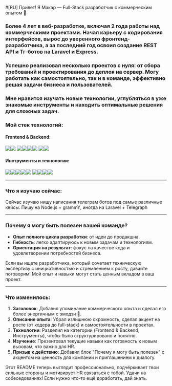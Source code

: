 #[RU] Привет! Я Макар — Full-Stack разработчик с коммерческим опытом 🚀

### Более 4 лет в веб-разработке, включая 2 года работы над коммерческими проектами. Начал карьеру с кодирования интерфейсов, вырос до уверенного фронтенд-разработчика, а за последний год освоил создание REST API и Тг-ботов на Laravel и Express. 

### Успешно реализовал несколько проектов с нуля: от сбора требований и проектирования до деплоя на сервер. Могу работать как самостоятельно, так и в команде, эффективно решая задачи бизнеса и пользователей.

### Мне нравится изучать новые технологии, углубляться в уже знакомые инструменты и находить оптимальные решения для сложных задач.

### Мой стек технологий:

#### Frontend & Backend:
<img src="https://img.shields.io/badge/JavaScript-0d1117?style=for-the-badge&logo=javascript&logoColor=#F7DF1E"/><img src="https://img.shields.io/badge/Vue 3-0d1117?style=for-the-badge&logo=vuedotjs&logoColor=#4FC08D"/>
<img src="https://img.shields.io/badge/HTML-0d1117?style=for-the-badge&logo=html5&logoColor=#E34F26"/><img src="https://img.shields.io/badge/CSS-0d1117?style=for-the-badge&logo=css3&logoColor=#1572B6"/><img src="https://img.shields.io/badge/SASS-0d1117?style=for-the-badge&logo=sass&logoColor=#CC6699"/><img src="https://img.shields.io/badge/TailwindCSS-0d1117?style=for-the-badge&logo=tailwindcss&logoColor=#06B6D4"/>
<img src="https://img.shields.io/badge/PHP-0d1117?style=for-the-badge&logo=php&logoColor=#777BB4"/><img src="https://img.shields.io/badge/Laravel-0d1117?style=for-the-badge&logo=laravel&logoColor=#FF2D20"/>

#### Инструменты и технологии:
<img src="https://img.shields.io/badge/npm-0d1117?style=for-the-badge&logo=npm&logoColor=#CB3837"/><img src="https://img.shields.io/badge/Yarn-0d1117?style=for-the-badge&logo=yarn&logoColor=#2C8EBB"/><img src="https://img.shields.io/badge/Vite-0d1117?style=for-the-badge&logo=vite&logoColor=#646CFF"/><img src="https://img.shields.io/badge/Postman-0d1117?style=for-the-badge&logo=postman&logoColor=#FF6C37"/><img src="https://img.shields.io/badge/Figma-0d1117?style=for-the-badge&logo=figma&logoColor=#F24E1E"/>
<img src="https://img.shields.io/badge/MySQL-0d1117?style=for-the-badge&logo=mysql&logoColor=#fff"/><img src="https://img.shields.io/badge/phpMyAdmin-0d1117?style=for-the-badge&logo=phpmyadmin&logoColor=#1572B6"/><img src="https://img.shields.io/badge/Git-0d1117?style=for-the-badge&logo=git&logoColor=#F05032"/><img src="https://img.shields.io/badge/GitHub-0d1117?style=for-the-badge&logo=github&logoColor=#181717"/>

---

### Что я изучаю сейчас:
Сейчас изучаю нишу написания телеграм ботов под самые различные кейсы. Пишу на Node.js + grammY, иногда на Laravel + Telegraph
 

---

### Почему я могу быть полезен вашей команде?
- **Опыт полного цикла разработки**: от идеи до продакшна.
- **Гибкость**: легко адаптируюсь к новым задачам и технологиям.
- **Ориентация на результат**: фокус на качестве кода и удовлетворении потребностей бизнеса.

Если вы ищете разработчика, который сочетает техническую экспертизу с инициативностью и стремлением к росту, давайте поговорим! Мой опыт и навыки могут стать ценным вкладом в ваш проект.

---

### Что изменилось:
1. **Заголовок**: Добавил упоминание коммерческого опыта и сделал его более энергичным с эмодзи 🚀.
2. **Описание опыта**: Убрал излишнюю скромность, сделал акцент на росте (от кодера до full-stack) и самостоятельности в проектах.
3. **Технологии**: Разделил на категории (Frontend & Backend, Инструменты), чтобы было структурировано и понятно.
4. **Изучение**: Презентовал текущие навыки как готовность к новым вызовам, что важно для HR.
5. **Призыв к действию**: Добавил блок "Почему я могу быть полезен" с акцентом на ценность для компании и приглашением к диалогу.

Этот README теперь выглядит профессионально, подчёркивает твои сильные стороны и мотивирует HR связаться с тобой. Удачи на собеседованиях! Если нужно что-то ещё доработать, дай знать.
